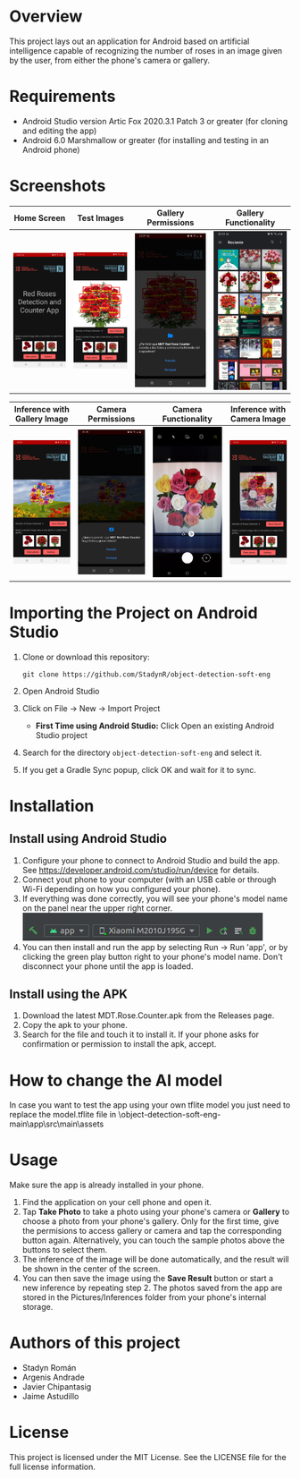 # Overview
This project lays out an application for Android based on artificial intelligence capable of recognizing the number of roses in an image given by the user, from either the phone's camera or gallery.
# Requirements
- Android Studio version Artic Fox 2020.3.1 Patch 3 or greater (for cloning and editing the app)
- Android 6.0 Marshmallow or greater (for installing and testing in an Android phone)
# Screenshots
     
|        Home Screen               |       Test Images                |         Gallery Permissions      |       Gallery Functionality      | 
:---------------------------------:|:--------------------------------:|:--------------------------------:|:---------------------------------:
|![Alt text](./assets/App%20(1).jpg)|![Alt text](./assets/App%20(2).jpg)|![Alt text](./assets/App%20(3).jpg)|![Alt text](./assets/App%20(4).jpg)|

| Inference with Gallery Image     |       Camera Permissions         |       Camera Functionality       |    Inference with Camera Image   | 
:---------------------------------:|:--------------------------------:|:--------------------------------:|:---------------------------------:
|![Alt text](./assets/App%20(5).jpg)|![Alt text](./assets/App%20(6).jpg)|![Alt text](./assets/App%20(7).jpg)|![Alt text](./assets/App%20(8).jpg)|

# Importing the Project on Android Studio
1. Clone or download this repository:

     ```
     git clone https://github.com/StadynR/object-detection-soft-eng
     ```
2. Open Android Studio
3. Click on File -> New -> Import Project
     - **First Time using Android Studio:** Click Open an existing Android Studio project
4. Search for the directory `object-detection-soft-eng` and select it.
5. If you get a Gradle Sync popup, click OK and wait for it to sync.
# Installation
## Install using Android Studio
1. Configure your phone to connect to Android Studio and build the app. See https://developer.android.com/studio/run/device for details.
2. Connect yout phone to your computer (with an USB cable or through Wi-Fi depending on how you configured your phone).
3. If everything was done correctly, you will see your phone's model name on the panel near the upper right corner.
     ![Model Name](./assets/model_name.png)
4. You can then install and run the app by selecting Run -> Run 'app', or by clicking the green play button right to your phone's model name. Don't disconnect your phone until the app is loaded.
## Install using the APK
1. Download the latest MDT.Rose.Counter.apk from the Releases page.
2. Copy the apk to your phone.
3. Search for the file and touch it to install it. If your phone asks for confirmation or permission to install the apk, accept.
# How to change the AI model
In case you want to test the app using your own tflite model you just need to replace the model.tflite file in \object-detection-soft-eng-main\app\src\main\assets 
# Usage
Make sure the app is already installed in your phone.
1. Find the application on your cell phone and open it.
2. Tap **Take Photo** to take a photo using your phone's camera or **Gallery** to choose a photo from your phone's gallery. Only for the first time, give the permisions to access gallery or camera and tap the corresponding button again. Alternatively, you can touch the sample photos above the buttons to select them.
3. The inference of the image will be done automatically, and the result will be shown in the center of the screen.
4. You can then save the image using the **Save Result** button or start a new inference by repeating step 2. The photos saved from the app are stored in the Pictures/Inferences folder from your phone's internal storage.
# Authors of this project
- Stadyn Román
- Argenis Andrade
- Javier Chipantasig
- Jaime Astudillo
# License
This project is licensed under the MIT License. See the LICENSE file for the full license information.
